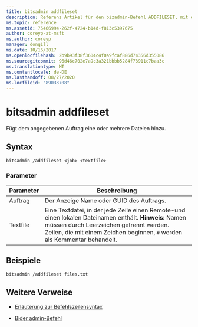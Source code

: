 ```yaml
---
title: bitsadmin addfileset
description: Referenz Artikel für den bizadmin-Befehl ADDFILESET, mit dem dem angegebenen Auftrag eine oder mehrere Dateien hinzugefügt werden.
ms.topic: reference
ms.assetid: 75466994-262f-4724-b14d-f813c5397675
author: coreyp-at-msft
ms.author: coreyp
manager: dongill
ms.date: 10/16/2017
ms.openlocfilehash: 2b9b93f38f3604c4f0a9fcaf886d74356d355086
ms.sourcegitcommit: 96d46c702e7a9c3a321bbbb5284f73911c7baa3c
ms.translationtype: MT
ms.contentlocale: de-DE
ms.lasthandoff: 08/27/2020
ms.locfileid: "89033708"
---
```

# <a name="bitsadmin-addfileset"></a>bitsadmin addfileset

Fügt dem angegebenen Auftrag eine oder mehrere Dateien hinzu.

## <a name="syntax"></a>Syntax

```
bitsadmin /addfileset <job> <textfile>
```

### <a name="parameters"></a>Parameter

| Parameter | Beschreibung |
| --------- | ----------- |
| Auftrag | Der Anzeige Name oder GUID des Auftrags. |
| Textfile | Eine Textdatei, in der jede Zeile einen Remote-und einen lokalen Dateinamen enthält. **Hinweis:** Namen müssen durch Leerzeichen getrennt werden. Zeilen, die mit einem Zeichen beginnen, `#` werden als Kommentar behandelt. |

## <a name="examples"></a>Beispiele

```
bitsadmin /addfileset files.txt
```

## <a name="additional-references"></a>Weitere Verweise

- [Erläuterung zur Befehlszeilensyntax](command-line-syntax-key.md)

- [Bider admin-Befehl](bitsadmin.md)

